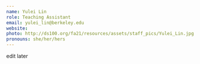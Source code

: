 ```yaml
---
name: Yulei Lin
role: Teaching Assistant
email: yulei_lin@berkeley.edu
website: 
photo: http://ds100.org/fa21/resources/assets/staff_pics/Yulei_Lin.jpg
pronouns: she/her/hers
---
```

edit later
